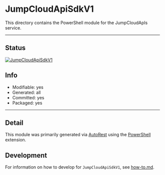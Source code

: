<!-- region Generated -->
# JumpCloudApiSdkV1
This directory contains the PowerShell module for the JumpCloudApIs service.

---
## Status
[![JumpCloudApiSdkV1](https://img.shields.io/powershellgallery/v/JumpCloudApiSdkV1.svg?style=flat-square&label=JumpCloudApiSdkV1 "JumpCloudApiSdkV1")](https://www.powershellgallery.com/packages/JumpCloudApiSdkV1/)

## Info
- Modifiable: yes
- Generated: all
- Committed: yes
- Packaged: yes

---
## Detail
This module was primarily generated via [AutoRest](https://github.com/Azure/autorest) using the [PowerShell](https://github.com/Azure/autorest.powershell) extension.

## Development
For information on how to develop for `JumpCloudApiSdkV1`, see [how-to.md](how-to.md).
<!-- endregion -->
